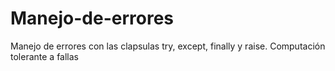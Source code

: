 # Manejo-de-errores
Manejo de errores con las clapsulas try, except, finally y  raise.
Computación tolerante a fallas
